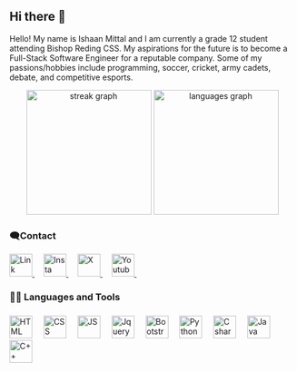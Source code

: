 ## Hi there 👋

Hello! My name is Ishaan Mittal and I am currently a grade 12 student attending Bishop Reding CSS. My aspirations for the future is to become a Full-Stack Software Engineer for a reputable company. Some of my passions/hobbies include programming, soccer, cricket, army cadets, debate, and competitive esports.


<div align="center">
  <img src="https://streak-stats.demolab.com?user=maurodesouza&locale=en&mode=daily&theme=dark&hide_border=false&border_radius=5&order=3" height="220" alt="streak graph"  />
   <img src="https://github-readme-stats.vercel.app/api/top-langs?username=maurodesouza&locale=en&hide_title=false&layout=compact&card_width=320&langs_count=5&theme=dracula&hide_border=false" height="220" alt="languages graph"  />

</div>

###

<h3 align="left">🗨️Contact </h3>

<div align="left">
  <a href="https://www.linkedin.com/in/ishaan-mittal-b6bb47330/">
  <img src="https://img.icons8.com/win8/200/7950F2/linkedin.png" height="40" alt="Link"  /> </a>
  <img width="12" /> 

  <a href="https://www.instagram.com/ishaan_mittal10/">
  <img src="https://cdn-icons-png.flaticon.com/512/5709/5709766.png" height="40" alt="Insta"  /> </a>
  <img width="12" /> 

  <a href="https://x.com/MathGamerBS">
  <img src="https://img.icons8.com/win8/512/7950F2/twitter.png" height="40" alt="X"  /> </a>
  <img width="12" /> 

  <a href="https://www.youtube.com/channel/UCmyGY_DIlHlpOY1rFSd92QQ">
  <img src="https://i.pinimg.com/originals/fc/cb/4b/fccb4b8a1ee3bfcf498b8dd27a925573.png" height="40" alt="Youtube"  /> </a>
  <img width="12" /> 
</div>

<!--
**MathGamer2012/MathGamer2012** is a ✨ _special_ ✨ repository because its `README.md` (this file) appears on your GitHub profile.

Here are some ideas to get you started:

- 🔭 I’m currently working on ...
- 🌱 I’m currently learning ...
- 👯 I’m looking to collaborate on ...
- 🤔 I’m looking for help with ...
- 💬 Ask me about ...
- 📫 How to reach me: ...
- 😄 Pronouns: ...
- ⚡ Fun fact: ...
-->




<h3 align="left">🧑‍💻 Languages and Tools</h3>

###

<div align="left">
  <img src="https://cdn.jsdelivr.net/gh/devicons/devicon/icons/html5/html5-original.svg" height="40" alt="HTML"  />
  <img width="12" />
  <img src="https://cdn.worldvectorlogo.com/logos/css-3.svg" height="40" alt="CSS"  />
  <img width="12" />
  <img src="https://cdn.jsdelivr.net/gh/devicons/devicon/icons/javascript/javascript-original.svg" height="40" alt="JS"  />
  <img width="12" />
  <img src="https://cdn.worldvectorlogo.com/logos/jquery-4.svg" height="40" alt="Jquery"  />
  <img width="12" />
  <img src="https://e7.pngegg.com/pngimages/439/345/png-clipart-bootstrap-logo-thumbnail-tech-companies.png" height="40" alt="Bootstrap"  />
  <img width="12" />
  <img src="https://cdn.jsdelivr.net/gh/devicons/devicon/icons/python/python-original.svg" height="40" alt="Python"  />
  <img width="12" />
  <img src="https://cdn.jsdelivr.net/gh/devicons/devicon/icons/csharp/csharp-original.svg" height="40" alt="C sharp"  />
  <img width="12" />
  <img src="https://cdn-icons-png.flaticon.com/512/226/226777.png" height="40" alt="Java"  />
  <img width="12" />
  <img src="https://upload.wikimedia.org/wikipedia/commons/thumb/1/18/ISO_C%2B%2B_Logo.svg/1822px-ISO_C%2B%2B_Logo.svg.png" height="40" alt="C++"  />
  <img width="12" />
</div>



###
